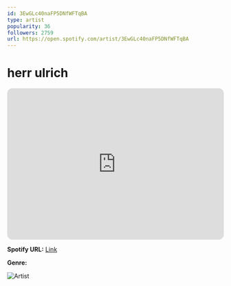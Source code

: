 ```yaml
---
id: 3EwGLc40naFP5DNfWFTqBA
type: artist
popularity: 36
followers: 2759
url: https://open.spotify.com/artist/3EwGLc40naFP5DNfWFTqBA
---
```

# herr ulrich

<iframe style="border-radius:12px" src="https://open.spotify.com/embed/artist/3EwGLc40naFP5DNfWFTqBA" width="100%" height="352" frameBorder="0" allowfullscreen="" allow="autoplay; clipboard-write; encrypted-media; fullscreen; picture-in-picture" loading="lazy"></iframe>

**Spotify URL:** [Link](https://open.spotify.com/artist/3EwGLc40naFP5DNfWFTqBA)

**Genre:** 

![Artist](https://i.scdn.co/image/ab6761610000e5eb7b1cb9cf60bd745ea05e9b66)
